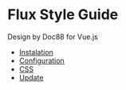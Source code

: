 # Flux Style Guide

Design by Doc88 for Vue.js

- [Instalation](./01.guide/get-start.html#instalation)
- [Configuration](./01.guide/get-start.html#configuration)
- [CSS](./01.guide/get-start.html#css)
- [Update](./01.guide/get-start.html#update)

